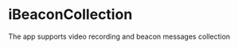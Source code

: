 iBeaconCollection
=================

The app supports video recording and beacon messages collection

